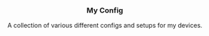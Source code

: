 <div align="center">
    <h3 align="center">My Config</h3>
    <p align="center">A collection of various different configs and setups for my devices.</p>
</div>
